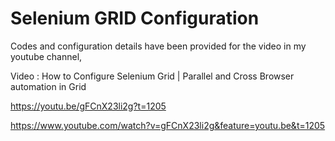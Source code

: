 # Selenium GRID Configuration

Codes and configuration details have been provided for the video in my youtube channel,

Video : How to Configure Selenium Grid | Parallel and Cross Browser automation in Grid

https://youtu.be/gFCnX23li2g?t=1205

https://www.youtube.com/watch?v=gFCnX23li2g&feature=youtu.be&t=1205
